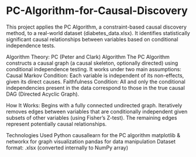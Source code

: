 # PC-Algorithm-for-Causal-Discovery
This project applies the PC Algorithm, a constraint-based causal discovery method, to a real-world dataset (diabetes_data.xlsx). It identifies statistically significant causal relationships between variables based on conditional independence tests.

Algorithm Theory: PC (Peter and Clark) Algorithm
The PC Algorithm constructs a causal graph (a causal skeleton, optionally directed) using conditional independence testing. It works under two main assumptions:
Causal Markov Condition:
Each variable is independent of its non-effects, given its direct causes.
Faithfulness Condition:
All and only the conditional independencies present in the data correspond to those in the true causal DAG (Directed Acyclic Graph).


 How It Works:
Begins with a fully connected undirected graph.
Iteratively removes edges between variables that are conditionally independent given subsets of other variables (using Fisher’s Z-test).
The remaining edges represent potentially causal relationships.


Technologies Used
Python
causallearn for the PC algorithm
matplotlib & networkx for graph visualization
pandas for data manipulation
Dataset format: .xlsx (converted internally to NumPy array)




